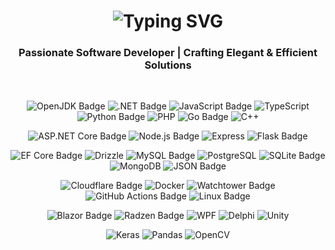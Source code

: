 <h1 align="center">
  <img src="https://readme-typing-svg.herokuapp.com/?font=Fira+Code&color=36BCF7&size=30&center=true&vCenter=true&width=1000&height=60&duration=4000&lines=👋+Welcome+to+My+Profile;🚀+Exploring+Tech+and+Innovation;" alt="Typing SVG" />
</h1>

<h3 align="center">Passionate Software Developer | Crafting Elegant & Efficient Solutions</h3>

<br/>

<p align="center">
  <img src="https://img.shields.io/badge/Java-000?logo=openjdk&logoColor=fff&style=flat" alt="OpenJDK Badge">
  <img src="https://img.shields.io/badge/C%23-512BD4?logo=dotnet&logoColor=fff&style=flat" alt=".NET Badge">
  <img src="https://img.shields.io/badge/JavaScript-F7DF1E?logo=javascript&logoColor=000&style=flat" alt="JavaScript Badge">
  <img src="https://img.shields.io/badge/TypeScript-3178C6?logo=typescript&logoColor=fff&style=flat" alt="TypeScript" />
  <img src="https://img.shields.io/badge/Python-3776AB?logo=python&logoColor=fff&style=flat" alt="Python Badge">
  <img src="https://img.shields.io/badge/PHP-777BB4?logo=php&logoColor=fff&style=flat" alt="PHP" />
  <img src="https://img.shields.io/badge/Go-00ADD8?logo=go&logoColor=fff&style=flat" alt="Go Badge">
  <img src="https://img.shields.io/badge/C%2B%2B-00599C?logo=cplusplus&logoColor=fff&style=flat" alt="C++" />
</p>

<p align="center">
  <img src="https://img.shields.io/badge/ASP.NET%20Core-512BD4?logo=dotnet&logoColor=fff&style=flat" alt="ASP.NET Core Badge">
  <img src="https://img.shields.io/badge/Node.js-5FA04E?logo=nodedotjs&logoColor=fff&style=flat" alt="Node.js Badge">
  <img src="https://img.shields.io/badge/Express-000?logo=express&logoColor=fff&style=flat" alt="Express">
  <img src="https://img.shields.io/badge/Flask-000?logo=flask&logoColor=fff&style=flat" alt="Flask Badge">
</p>

<p align="center">
  <img src="https://img.shields.io/badge/EF%20Core-512BD4?logo=dotnet&logoColor=fff&style=flat" alt="EF Core Badge">
  <img src="https://img.shields.io/badge/Drizzle-C5F74F?logo=drizzle&logoColor=000&style=flat" alt="Drizzle">
  <img src="https://img.shields.io/badge/MySQL-4479A1?logo=mysql&logoColor=fff&style=flat" alt="MySQL Badge">
  <img src="https://img.shields.io/badge/PostgreSQL-4169E1?logo=postgresql&logoColor=fff&style=flat" alt="PostgreSQL" />
  <img src="https://img.shields.io/badge/SQLite-003B57?logo=sqlite&logoColor=fff&style=flat" alt="SQLite Badge">
  <img src="https://img.shields.io/badge/MongoDB-47A248?logo=mongodb&logoColor=fff&style=flat" alt="MongoDB">
  <img src="https://img.shields.io/badge/JSON-000?logo=json&logoColor=fff&style=flat" alt="JSON Badge">
</p>

<p align="center">
  <img src="https://img.shields.io/badge/Cloudflare-F38020?logo=cloudflare&logoColor=fff&style=flat" alt="Cloudflare Badge">
  <img src="https://img.shields.io/badge/Docker-2496ED?logo=docker&logoColor=fff&style=flat" alt="Docker" />
  <img src="https://img.shields.io/badge/Watchtower-416271?logo=watchtower&logoColor=fff&style=flat" alt="Watchtower Badge">
  <img src="https://img.shields.io/badge/GitHub%20Actions-2088FF?logo=githubactions&logoColor=fff&style=flat" alt="GitHub Actions Badge">
  <img src="https://img.shields.io/badge/Linux-FCC624?logo=linux&logoColor=000&style=flat" alt="Linux Badge">
</p>

<p align="center">
  <img src="https://img.shields.io/badge/Blazor-512BD4?logo=blazor&logoColor=fff&style=flat" alt="Blazor Badge">
  <img src="https://img.shields.io/badge/Radzen-512BD4?logo=dotnet&logoColor=fff&style=flat" alt="Radzen Badge">
  <img src="https://img.shields.io/badge/WPF-512BD4?logo=dotnet&logoColor=fff&style=flat" alt="WPF" />
  <img src="https://img.shields.io/badge/Delphi-E62431?logo=delphi&logoColor=fff&style=flat" alt="Delphi" />
  <img src="https://img.shields.io/badge/Unity-FFF?logo=unity&logoColor=000&style=flat" alt="Unity">
</p>

<p align="center">
  <img src="https://img.shields.io/badge/Keras-D00000?logo=keras&logoColor=fff&style=flat" alt="Keras" />
  <img src="https://img.shields.io/badge/pandas-150458?logo=pandas&logoColor=fff&style=flat" alt="Pandas" />
  <img src="https://img.shields.io/badge/OpenCV-5C3EE8?logo=opencv&logoColor=fff&style=flat" alt="OpenCV" />
</p>
